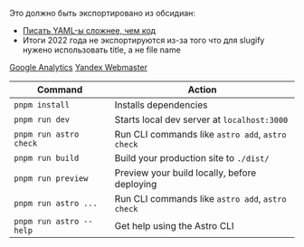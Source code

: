 
Это должно быть экспортировано из обсидиан:
- [Писать YAML-ы сложнее, чем код](https://world.hey.com/aleksandrov/yaml-1275b69c)
- Итоги 2022 года не экспортируются из-за того что для slugify нужено
использовать title, а не file name

[Google Analytics](https://search.google.com/search-console?resource_id=sc-domain%3Aaaleksandrov.me)
[Yandex Webmaster](https://webmaster.yandex.com/site/http:aaleksandrov.me)

| Command                  | Action                                           |
| ------------------------ | ------------------------------------------------ |
| `pnpm install`           | Installs dependencies                            |
| `pnpm run dev`           | Starts local dev server at `localhost:3000`      |
| `pnpm run astro check`   | Run CLI commands like `astro add`, `astro check` |
| `pnpm run build`         | Build your production site to `./dist/`          |
| `pnpm run preview`       | Preview your build locally, before deploying     |
| `pnpm run astro ...`     | Run CLI commands like `astro add`, `astro check` |
| `pnpm run astro --help ` | Get help using the Astro CLI                     |

